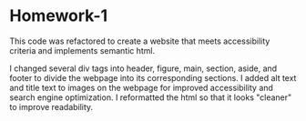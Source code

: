 # Homework-1

This code was refactored to create a website that meets accessibility criteria and implements semantic html.

I changed several div tags into header, figure, main, section, aside, and footer to divide the webpage into its corresponding sections.
I added alt text and title text to images on the webpage for improved accessibility and search engine optimization.
I reformatted the html so that it looks "cleaner" to improve readability.
